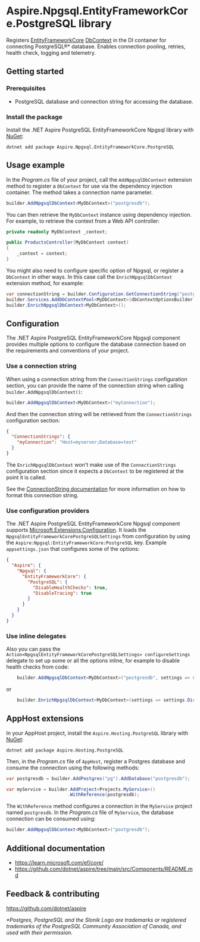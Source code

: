 # Aspire.Npgsql.EntityFrameworkCore.PostgreSQL library

Registers [EntityFrameworkCore](https://learn.microsoft.com/ef/core/) [DbContext](https://learn.microsoft.com/dotnet/api/microsoft.entityframeworkcore.dbcontext) in the DI container for connecting PostgreSQL®* database. Enables connection pooling, retries, health check, logging and telemetry.

## Getting started

### Prerequisites

- PostgreSQL database and connection string for accessing the database.

### Install the package

Install the .NET Aspire PostgreSQL EntityFrameworkCore Npgsql library with [NuGet](https://www.nuget.org):

```dotnetcli
dotnet add package Aspire.Npgsql.EntityFrameworkCore.PostgreSQL
```

## Usage example

In the _Program.cs_ file of your project, call the `AddNpgsqlDbContext` extension method to register a `DbContext` for use via the dependency injection container. The method takes a connection name parameter.

```csharp
builder.AddNpgsqlDbContext<MyDbContext>("postgresdb");
```

You can then retrieve the `MyDbContext` instance using dependency injection. For example, to retrieve the context from a Web API controller:

```csharp
private readonly MyDbContext _context;

public ProductsController(MyDbContext context)
{
    _context = context;
}
```

You might also need to configure specific option of Npgsql, or register a `DbContext` in other ways. In this case call the `EnrichNpgsqlDbContext` extension method, for example:

```csharp
var connectionString = builder.Configuration.GetConnectionString("postgresdb");
builder.Services.AddDbContextPool<MyDbContext>(dbContextOptionsBuilder => dbContextOptionsBuilder.UseNpgsql(connectionString));
builder.EnrichNpgsqlDbContext<MyDbContext>();
```

## Configuration

The .NET Aspire PostgreSQL EntityFrameworkCore Npgsql component provides multiple options to configure the database connection based on the requirements and conventions of your project.

### Use a connection string

When using a connection string from the `ConnectionStrings` configuration section, you can provide the name of the connection string when calling `builder.AddNpgsqlDbContext()`:

```csharp
builder.AddNpgsqlDbContext<MyDbContext>("myConnection");
```

And then the connection string will be retrieved from the `ConnectionStrings` configuration section:

```json
{
  "ConnectionStrings": {
    "myConnection": "Host=myserver;Database=test"
  }
}
```

The `EnrichNpgsqlDbContext` won't make use of the `ConnectionStrings` configuration section since it expects a `DbContext` to be registered at the point it is called.

See the [ConnectionString documentation](https://www.npgsql.org/doc/connection-string-parameters.html) for more information on how to format this connection string.

### Use configuration providers

The .NET Aspire PostgreSQL EntityFrameworkCore Npgsql component supports [Microsoft.Extensions.Configuration](https://learn.microsoft.com/dotnet/api/microsoft.extensions.configuration). It loads the `NpgsqlEntityFrameworkCorePostgreSQLSettings` from configuration by using the `Aspire:Npgsql:EntityFrameworkCore:PostgreSQL` key. Example `appsettings.json` that configures some of the options:

```json
{
  "Aspire": {
    "Npgsql": {
      "EntityFrameworkCore": {
        "PostgreSQL": {
          "DisableHealthChecks": true,
          "DisableTracing": true
        }
      }
    }
  }
}
```

### Use inline delegates

Also you can pass the `Action<NpgsqlEntityFrameworkCorePostgreSQLSettings> configureSettings` delegate to set up some or all the options inline, for example to disable health checks from code:

```csharp
    builder.AddNpgsqlDbContext<MyDbContext>("postgresdb", settings => settings.DisableHealthChecks = true);
```

or

```csharp
    builder.EnrichNpgsqlDbContext<MyDbContext>(settings => settings.DisableHealthChecks = true);
```

## AppHost extensions

In your AppHost project, install the `Aspire.Hosting.PostgreSQL` library with [NuGet](https://www.nuget.org):

```dotnetcli
dotnet add package Aspire.Hosting.PostgreSQL
```

Then, in the _Program.cs_ file of `AppHost`, register a Postgres database and consume the connection using the following methods:

```csharp
var postgresdb = builder.AddPostgres("pg").AddDatabase("postgresdb");

var myService = builder.AddProject<Projects.MyService>()
                       .WithReference(postgresdb);
```

The `WithReference` method configures a connection in the `MyService` project named `postgresdb`. In the _Program.cs_ file of `MyService`, the database connection can be consumed using:

```csharp
builder.AddNpgsqlDbContext<MyDbContext>("postgresdb");
```

## Additional documentation

* https://learn.microsoft.com/ef/core/
* https://github.com/dotnet/aspire/tree/main/src/Components/README.md

## Feedback & contributing

https://github.com/dotnet/aspire

_*Postgres, PostgreSQL and the Slonik Logo are trademarks or registered trademarks of the PostgreSQL Community Association of Canada, and used with their permission._
